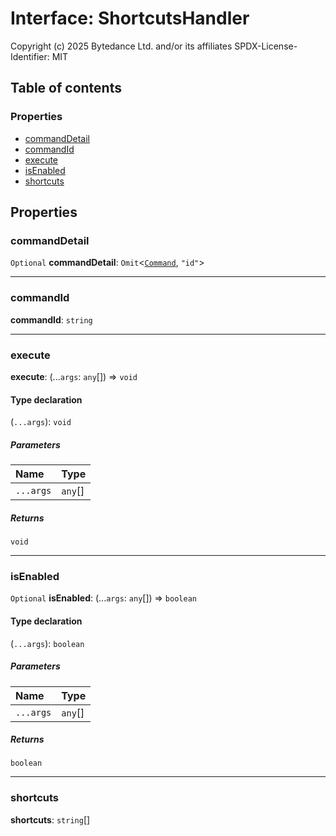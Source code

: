 # Interface: ShortcutsHandler

Copyright (c) 2025 Bytedance Ltd. and/or its affiliates
SPDX-License-Identifier: MIT

## Table of contents

### Properties

* [commandDetail](/en/auto-docs/editor/interfaces/ShortcutsHandler.md#commanddetail)
* [commandId](/en/auto-docs/editor/interfaces/ShortcutsHandler.md#commandid)
* [execute](/en/auto-docs/editor/interfaces/ShortcutsHandler.md#execute)
* [isEnabled](/en/auto-docs/editor/interfaces/ShortcutsHandler.md#isenabled)
* [shortcuts](/en/auto-docs/editor/interfaces/ShortcutsHandler.md#shortcuts)

## Properties

### commandDetail

`Optional` **commandDetail**: `Omit`<[`Command`](/en/auto-docs/editor/interfaces/Command-1.md), `"id"`>

***

### commandId

**commandId**: `string`

***

### execute

**execute**: (...`args`: `any`\[]) => `void`

#### Type declaration

(`...args`): `void`

##### Parameters

| Name | Type |
| :------ | :------ |
| `...args` | `any`\[] |

##### Returns

`void`

***

### isEnabled

`Optional` **isEnabled**: (...`args`: `any`\[]) => `boolean`

#### Type declaration

(`...args`): `boolean`

##### Parameters

| Name | Type |
| :------ | :------ |
| `...args` | `any`\[] |

##### Returns

`boolean`

***

### shortcuts

**shortcuts**: `string`\[]
